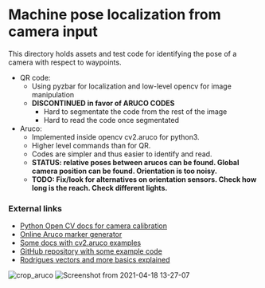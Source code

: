 # Machine pose localization from camera input
This directory holds assets and test code for identifying the pose of a camera with respect to waypoints. 

- QR code:
  - Using pyzbar for localization and low-level opencv for image manipulation   
  - **DISCONTINUED in favor of ARUCO CODES**  
    - Hard to segmentate the code from the rest of the image  
    - Hard to read the code once segmentated  
- Aruco: 
  - Implemented inside opencv cv2.aruco for python3.
  - Higher level commands than for QR.
  - Codes are simpler and thus easier to identify and read.
  - **STATUS: relative poses between arucos can be found. Global camera position can be found. Orientation is too noisy.**
  - **TODO: Fix/look for alternatives on orientation sensors. Check how long is the reach. Check different lights.**



### External links
- [Python Open CV docs for camera calibration](https://opencv-python-tutroals.readthedocs.io/en/latest/py_tutorials/py_calib3d/py_calibration/py_calibration.html)
- [Online Aruco marker generator](https://chev.me/arucogen/)
- [Some docs with cv2.aruco examples](https://mecaruco2.readthedocs.io/en/latest/notebooks_rst/Aruco/Projet+calibration-Paul.html)
- [GitHub repository with some example code](https://github.com/KyleJosling/QR-Pose-Position)
- [Rodrigues vectors and more basics explained](https://answers.opencv.org/question/215377/aruco-orientation-using-the-function-arucoestimateposesinglemarkers/)

![crop_aruco](https://user-images.githubusercontent.com/63670587/115121167-82f42c00-9fb1-11eb-8cf1-296ede9e99be.png)
![Screenshot from 2021-04-18 13-27-07](https://user-images.githubusercontent.com/63670587/115148801-8e9f2b80-a061-11eb-873e-d3434e3f2f78.png)

